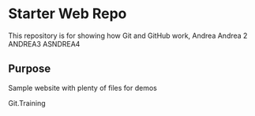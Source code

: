 # Starter Web Repo

This repository is for showing how Git and GitHub work, Andrea Andrea 2  ANDREA3 ASNDREA4 

## Purpose

Sample website with plenty of files for demos

Git.Training